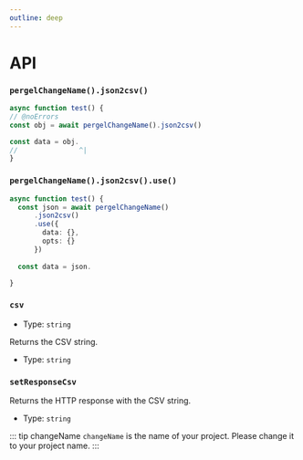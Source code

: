 ```yaml
---
outline: deep
---
```


# API

### `pergelChangeName().json2csv()`

```ts twoslash [server/example.ts]
async function test() {
// @noErrors
const obj = await pergelChangeName().json2csv()

const data = obj.
//               ^|
}
```


### `pergelChangeName().json2csv().use()`

```ts twoslash [server/example.ts]
async function test() {
  const json = await pergelChangeName()
      .json2csv()
      .use({
        data: {},
        opts: {}
      })
      
  const data = json.

}
```

### `csv`

- Type: `string`

Returns the CSV string.

- Type: `string`

### `setResponseCsv`

Returns the HTTP response with the CSV string.

- Type: `string`

<!-- automd:changeName -->

::: tip changeName
`changeName` is the name of your project. Please change it to your project name.
:::

<!-- /automd -->